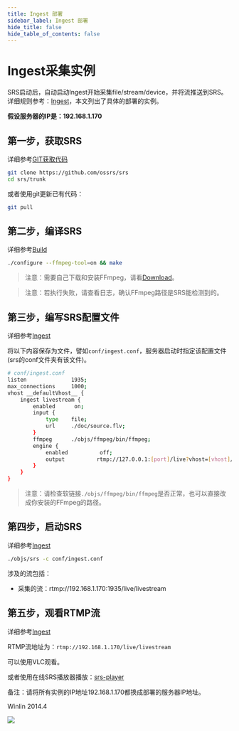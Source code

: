 ```yaml
---
title: Ingest 部署
sidebar_label: Ingest 部署
hide_title: false
hide_table_of_contents: false
---
```


# Ingest采集实例

SRS启动后，自动启动Ingest开始采集file/stream/device，并将流推送到SRS。详细规则参考：[Ingest](./ingest.md)，本文列出了具体的部署的实例。

**假设服务器的IP是：192.168.1.170**

## 第一步，获取SRS

详细参考[GIT获取代码](./git.md)

```bash
git clone https://github.com/ossrs/srs
cd srs/trunk
```

或者使用git更新已有代码：

```bash
git pull
```

## 第二步，编译SRS

详细参考[Build](./install.md)

```bash
./configure --ffmpeg-tool=on && make
```

> 注意：需要自己下载和安装FFmpeg，请看[Download](https://ffmpeg.org/download.html)。

> 注意：若执行失败，请查看日志，确认FFmpeg路径是SRS能检测到的。

## 第三步，编写SRS配置文件

详细参考[Ingest](./ingest.md)

将以下内容保存为文件，譬如`conf/ingest.conf`，服务器启动时指定该配置文件(srs的conf文件夹有该文件)。

```bash
# conf/ingest.conf
listen              1935;
max_connections     1000;
vhost __defaultVhost__ {
    ingest livestream {
        enabled      on;
        input {
            type    file;
            url     ./doc/source.flv;
        }
        ffmpeg      ./objs/ffmpeg/bin/ffmpeg;
        engine {
            enabled          off;
            output          rtmp://127.0.0.1:[port]/live?vhost=[vhost]/livestream;
        }
    }
}
```

> 注意：请检查软链接`./objs/ffmpeg/bin/ffmpeg`是否正常，也可以直接改成你安装的FFmpeg的路径。

## 第四步，启动SRS

详细参考[Ingest](./ingest.md)

```bash
./objs/srs -c conf/ingest.conf
```

涉及的流包括：
* 采集的流：rtmp://192.168.1.170:1935/live/livestream

## 第五步，观看RTMP流

详细参考[Ingest](./ingest.md)

RTMP流地址为：`rtmp://192.168.1.170/live/livestream`

可以使用VLC观看。

或者使用在线SRS播放器播放：[srs-player](https://ossrs.net/players/srs_player.html)

备注：请将所有实例的IP地址192.168.1.170都换成部署的服务器IP地址。

Winlin 2014.4

![](https://ossrs.net/gif/v1/sls.gif?site=ossrs.net&path=/lts/doc/zh/v4/sample-ingest)


